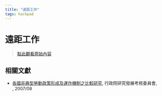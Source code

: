 ```yaml
---
title: "遠距工作"
tags: hackpad
---
```


# 遠距工作

> [點此觀看原始內容](https://g0v.hackpad.tw/YaaaV1Et0Fh)


## 相關文獻

- [各國非典型勞動政策形成及運作機制之比較研究](http://archive.rdec.gov.tw/public/PlanAttach/200710151609392936679.pdf), 行政院研究發展考核委員會, , 2007/08

